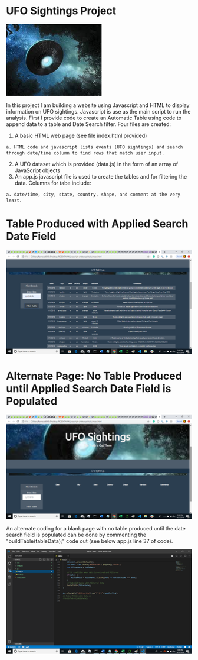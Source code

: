 # UFO Sightings Project
![UFO](images/nasa.jpg)

In this project I am building a website using Javascript and HTML to display information on UFO sightings. Javascript is use as the main script to run the analysis.
First I provide code to create an Automatic Table using code to append data to a table and Date Search filter.
Four files are created:
  1. A basic HTML web page (see file index.html provided)
  
    a. HTML code and javascript lists events (UFO sightings) and search through date/time column to find rows that match user input. 
  2. A UFO dataset which is provided (data.js) in the form of an array of JavaScript objects
  3. An app.js javascript file is used to create the tables and for filtering the data. Columns for tabe include:
  
    a. date/time, city, state, country, shape, and comment at the very least.
# Table Produced with Applied Search Date Field
![table](images/ufo_table_page.png)

# Alternate Page: No Table Produced until Applied Search Date Field is Populated
![table](images/ufo_notable_page.png)

An alternate coding for a blank page with no table produced until the date search field is populated can be done by commenting the "buildTable(tableData);" code out (see below app.js line 37 of code).

![table](images/app_notable_code.png)

